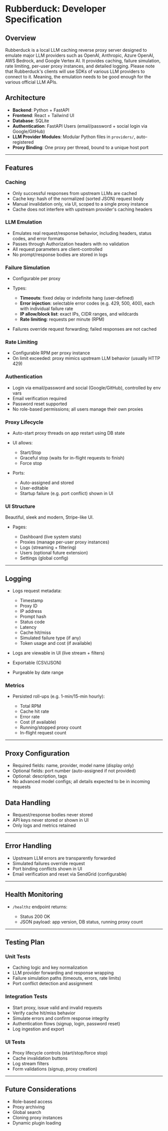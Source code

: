 # Rubberduck: Developer Specification

## Overview

Rubberduck is a local LLM caching reverse proxy server designed to emulate major LLM providers such as OpenAI, Anthropic, Azure OpenAI, AWS Bedrock, and Google Vertex AI. It provides caching, failure simulation, rate limiting, per-user proxy instances, and detailed logging. Please note that Rubberduck's clients will use SDKs of various LLM providers to connect to it. Meaning, the emulation needs to be good enough for the various official LLM APIs.

## Architecture

* **Backend**: Python + FastAPI
* **Frontend**: React + Tailwind UI
* **Database**: SQLite
* **Authentication**: FastAPI Users (email/password + social login via Google/GitHub)
* **LLM Provider Modules**: Modular Python files in `providers/`, auto-registered
* **Proxy Binding**: One proxy per thread, bound to a unique host port

---

## Features

### Caching

* Only successful responses from upstream LLMs are cached
* Cache key: hash of the normalized (sorted JSON) request body
* Manual invalidation only, via UI, scoped to a single proxy instance
* Cache does not interfere with upstream provider's caching headers

### LLM Emulation

* Emulates real request/response behavior, including headers, status codes, and error formats
* Passes through Authorization headers with no validation
* All request parameters are client-controlled
* No prompt/response bodies are stored in logs

### Failure Simulation

* Configurable per proxy
* Types:

  * **Timeouts**: fixed delay or indefinite hang (user-defined)
  * **Error injection**: selectable error codes (e.g. 429, 500, 400), each with individual failure rate
  * **IP allow/block list**: exact IPs, CIDR ranges, and wildcards
  * **Rate limiting**: requests per minute (RPM)
* Failures override request forwarding; failed responses are not cached

### Rate Limiting

* Configurable RPM per proxy instance
* On limit exceeded: proxy mimics upstream LLM behavior (usually HTTP 429)

### Authentication

* Login via email/password and social (Google/GitHub), controlled by env vars
* Email verification required
* Password reset supported
* No role-based permissions; all users manage their own proxies

### Proxy Lifecycle

* Auto-start proxy threads on app restart using DB state
* UI allows:

  * Start/Stop
  * Graceful stop (waits for in-flight requests to finish)
  * Force stop
* Ports:

  * Auto-assigned and stored
  * User-editable
  * Startup failure (e.g. port conflict) shown in UI

### UI Structure

Beautiful, sleek and modern, Stripe-like UI.

* Pages:

  * Dashboard (live system stats)
  * Proxies (manage per-user proxy instances)
  * Logs (streaming + filtering)
  * Users (optional future extension)
  * Settings (global config)

---

## Logging

* Logs request metadata:

  * Timestamp
  * Proxy ID
  * IP address
  * Prompt hash
  * Status code
  * Latency
  * Cache hit/miss
  * Simulated failure type (if any)
  * Token usage and cost (if available)
* Logs are viewable in UI (live stream + filters)
* Exportable (CSV/JSON)
* Purgeable by date range

### Metrics

* Persisted roll-ups (e.g. 1-min/15-min hourly):

  * Total RPM
  * Cache hit rate
  * Error rate
  * Cost (if available)
  * Running/stopped proxy count
  * In-flight request count

---

## Proxy Configuration

* Required fields: name, provider, model name (display only)
* Optional fields: port number (auto-assigned if not provided)
* Optional: description, tags
* No advanced model configs; all details expected to be in incoming requests

## Data Handling

* Request/response bodies never stored
* API keys never stored or shown in UI
* Only logs and metrics retained

---

## Error Handling

* Upstream LLM errors are transparently forwarded
* Simulated failures override request
* Port binding conflicts shown in UI
* Email verification and reset via SendGrid (configurable)

---

## Health Monitoring

* `/healthz` endpoint returns:

  * Status 200 OK
  * JSON payload: app version, DB status, running proxy count

---

## Testing Plan

### Unit Tests

* Caching logic and key normalization
* LLM provider forwarding and response wrapping
* Failure simulation paths (timeouts, errors, rate limits)
* Port conflict detection and assignment

### Integration Tests

* Start proxy, issue valid and invalid requests
* Verify cache hit/miss behavior
* Simulate errors and confirm response integrity
* Authentication flows (signup, login, password reset)
* Log ingestion and export

### UI Tests

* Proxy lifecycle controls (start/stop/force stop)
* Cache invalidation buttons
* Log stream filters
* Form validations (signup, proxy creation)

---

## Future Considerations

* Role-based access
* Proxy archiving
* Global search
* Cloning proxy instances
* Dynamic plugin loading
